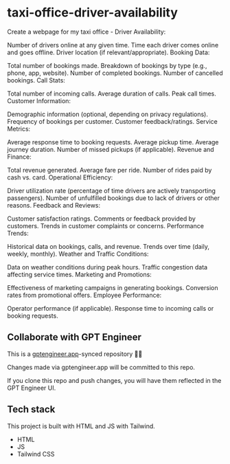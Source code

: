 # taxi-office-driver-availability

Create a webpage for my taxi office - Driver Availability:

Number of drivers online at any given time.
Time each driver comes online and goes offline.
Driver location (if relevant/appropriate).
Booking Data:

Total number of bookings made.
Breakdown of bookings by type (e.g., phone, app, website).
Number of completed bookings.
Number of cancelled bookings.
Call Stats:

Total number of incoming calls.
Average duration of calls.
Peak call times.
Customer Information:

Demographic information (optional, depending on privacy regulations).
Frequency of bookings per customer.
Customer feedback/ratings.
Service Metrics:

Average response time to booking requests.
Average pickup time.
Average journey duration.
Number of missed pickups (if applicable).
Revenue and Finance:

Total revenue generated.
Average fare per ride.
Number of rides paid by cash vs. card.
Operational Efficiency:

Driver utilization rate (percentage of time drivers are actively transporting passengers).
Number of unfulfilled bookings due to lack of drivers or other reasons.
Feedback and Reviews:

Customer satisfaction ratings.
Comments or feedback provided by customers.
Trends in customer complaints or concerns.
Performance Trends:

Historical data on bookings, calls, and revenue.
Trends over time (daily, weekly, monthly).
Weather and Traffic Conditions:

Data on weather conditions during peak hours.
Traffic congestion data affecting service times.
Marketing and Promotions:

Effectiveness of marketing campaigns in generating bookings.
Conversion rates from promotional offers.
Employee Performance:

Operator performance (if applicable).
Response time to incoming calls or booking requests.

## Collaborate with GPT Engineer

This is a [gptengineer.app](https://gptengineer.app)-synced repository 🌟🤖

Changes made via gptengineer.app will be committed to this repo.

If you clone this repo and push changes, you will have them reflected in the GPT Engineer UI.

## Tech stack

This project is built with HTML and JS with Tailwind.

- HTML
- JS
- Tailwind CSS
